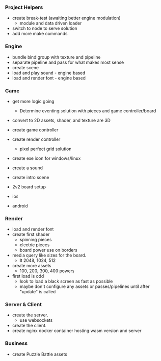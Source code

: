 ### Project Helpers
- create break-test (awaiting better engine modulation)
    - module and data driven loader
- switch to node to serve solution
- add more make commands

### Engine
- bundle bind group with texture and pipeline
- separate pipeline and pass for what makes most sense
- create scene
- load and play sound - engine based
- load and render font - engine based

### Game
- get more logic going
    - Determine eventing solution with pieces and game controller/board
- convert to 2D assets, shader, and texture are 3D
- create game controller
- create render controller
    - pixel perfect grid solution
- create exe icon for windows/linux
- create a sound
- create intro scene

- 2v2 board setup

- ios
- android

### Render
- load and render font
- create first shader
    - spinning pieces
    - electric pieces
    - board power use on borders
- media query like sizes for the board.
    - lt 2048, 1024, 512
- create more assets
    - 100, 200, 300, 400 powers
- first load is odd
    - look to load a black screen as fast as possible
    - maybe don't configure any assets or passes/pipelines until after "update" is called

### Server & Client
- create the server.
    - use websockets
- create the client.
- create nginx docker container hosting wasm version and server

### Business
- create Puzzle Battle assets

